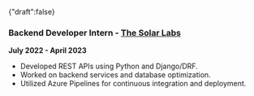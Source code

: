 {"draft":false}

<h3>Backend Developer Intern - <a href="https://www.thesolarlabs.com/">The Solar Labs</a></h3>
<p><strong>July 2022 - April 2023</strong></p>
<ul>
<li>Developed REST APIs using Python and Django/DRF.</li>
<li>Worked on backend services and database optimization.</li>
<li>Utilized Azure Pipelines for continuous integration and deployment.</li>
</ul>
